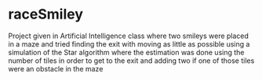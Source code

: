 # raceSmiley

Project given in Artificial Intelligence class where 
two smileys were placed in a maze and tried finding 
the exit with moving as little as possible using a 
simulation of the Star algorithm where the estimation 
was done using the number of tiles in order to get to the exit 
and adding two if one of those tiles were an obstacle in the maze
